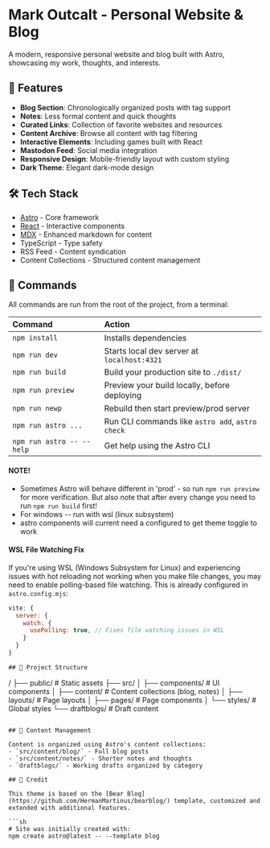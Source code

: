 # Mark Outcalt - Personal Website & Blog

A modern, responsive personal website and blog built with Astro, showcasing my work, thoughts, and interests.

## 🌟 Features

- **Blog Section**: Chronologically organized posts with tag support
- **Notes**: Less formal content and quick thoughts
- **Curated Links**: Collection of favorite websites and resources
- **Content Archive**: Browse all content with tag filtering
- **Interactive Elements**: Including games built with React
- **Mastodon Feed**: Social media integration
- **Responsive Design**: Mobile-friendly layout with custom styling
- **Dark Theme**: Elegant dark-mode design

## 🛠️ Tech Stack

- [Astro](https://astro.build) - Core framework
- [React](https://reactjs.org) - Interactive components
- [MDX](https://mdxjs.com) - Enhanced markdown for content
- TypeScript - Type safety
- RSS Feed - Content syndication
- Content Collections - Structured content management

## 🧞 Commands

All commands are run from the root of the project, from a terminal:

| Command                   | Action                                           |
| :------------------------ | :----------------------------------------------- |
| `npm install`             | Installs dependencies                            |
| `npm run dev`             | Starts local dev server at `localhost:4321`      |
| `npm run build`           | Build your production site to `./dist/`          |
| `npm run preview`         | Preview your build locally, before deploying     |
| `npm run newp`            | Rebuild then start preview/prod server           |
| `npm run astro ...`       | Run CLI commands like `astro add`, `astro check` |
| `npm run astro -- --help` | Get help using the Astro CLI                     |


#### NOTE!
* Sometimes Astro will behave different in 'prod' - so run `npm run preview` for more verification.  But also note that after every change you need to run `npm run build` first!
* For windows -- run with wsl (linux subsystem)
* astro components will current need a  <ClientRouter /> configured to get theme toggle to work

#### WSL File Watching Fix
If you're using WSL (Windows Subsystem for Linux) and experiencing issues with hot reloading not working when you make file changes, you may need to enable polling-based file watching. This is already configured in `astro.config.mjs`:

```js
vite: {
  server: {
    watch: {
      usePolling: true, // Fixes file watching issues in WSL
    }
  }
}

## 📂 Project Structure

```
/
├── public/            # Static assets
├── src/
│   ├── components/    # UI components
│   ├── content/       # Content collections (blog, notes)
│   ├── layouts/       # Page layouts
│   ├── pages/         # Page components
│   └── styles/        # Global styles
└── draftblogs/        # Draft content
```

## 📝 Content Management

Content is organized using Astro's content collections:
- `src/content/blog/` - Full blog posts
- `src/content/notes/` - Shorter notes and thoughts
- `draftblogs/` - Working drafts organized by category

## 🙏 Credit

This theme is based on the [Bear Blog](https://github.com/HermanMartinus/bearblog/) template, customized and extended with additional features.

```sh
# Site was initially created with:
npm create astro@latest -- --template blog
```